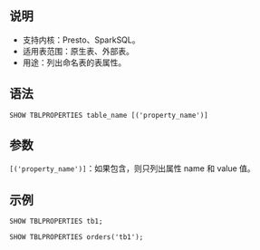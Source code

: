 ## 说明
- 支持内核：Presto、SparkSQL。
- 适用表范围：原生表、外部表。
- 用途：列出命名表的表属性。

## 语法
```
SHOW TBLPROPERTIES table_name [('property_name')]
```
## 参数 
`[('property_name')]`：如果包含，则只列出属性 name 和 value 值。

## 示例
```
SHOW TBLPROPERTIES tb1;
```
```
SHOW TBLPROPERTIES orders('tb1');
```
